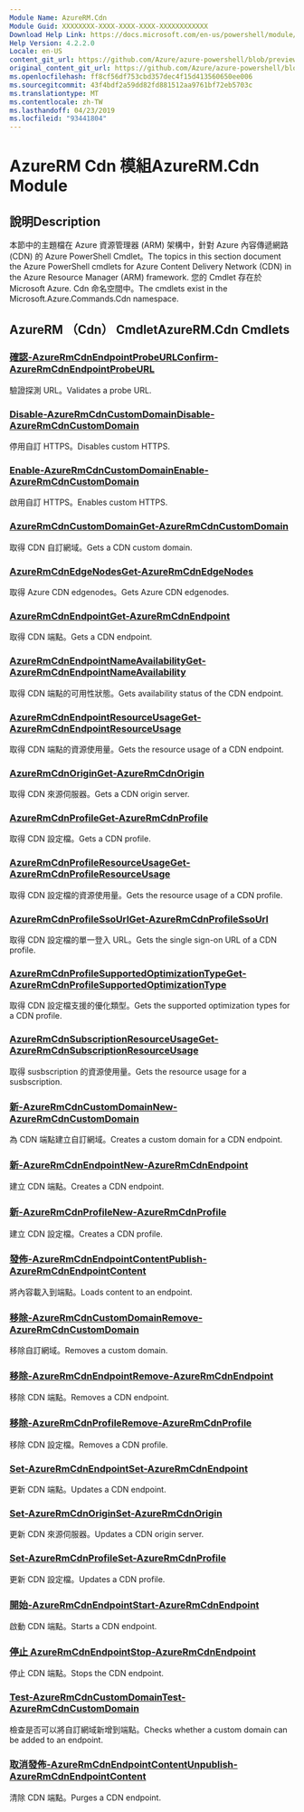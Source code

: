 ```yaml
---
Module Name: AzureRM.Cdn
Module Guid: XXXXXXXX-XXXX-XXXX-XXXX-XXXXXXXXXXXX
Download Help Link: https://docs.microsoft.com/en-us/powershell/module/azurerm.cdn
Help Version: 4.2.2.0
Locale: en-US
content_git_url: https://github.com/Azure/azure-powershell/blob/preview/src/ResourceManager/Cdn/Commands.Cdn/help/AzureRM.Cdn.md
original_content_git_url: https://github.com/Azure/azure-powershell/blob/preview/src/ResourceManager/Cdn/Commands.Cdn/help/AzureRM.Cdn.md
ms.openlocfilehash: ff8cf56df753cbd357dec4f15d413560650ee006
ms.sourcegitcommit: 43f4bdf2a59dd82fd881512aa9761bf72eb5703c
ms.translationtype: MT
ms.contentlocale: zh-TW
ms.lasthandoff: 04/23/2019
ms.locfileid: "93441804"
---
```

# <span data-ttu-id="31ff7-101">AzureRM Cdn 模組</span><span class="sxs-lookup"><span data-stu-id="31ff7-101">AzureRM.Cdn Module</span></span>
## <span data-ttu-id="31ff7-102">說明</span><span class="sxs-lookup"><span data-stu-id="31ff7-102">Description</span></span>
<span data-ttu-id="31ff7-103">本節中的主題檔在 Azure 資源管理器 (ARM) 架構中，針對 Azure 內容傳遞網路 (CDN) 的 Azure PowerShell Cmdlet。</span><span class="sxs-lookup"><span data-stu-id="31ff7-103">The topics in this section document the Azure PowerShell cmdlets for Azure Content Delivery Network (CDN) in the Azure Resource Manager (ARM) framework.</span></span> <span data-ttu-id="31ff7-104">您的 Cmdlet 存在於 Microsoft Azure. Cdn 命名空間中。</span><span class="sxs-lookup"><span data-stu-id="31ff7-104">The cmdlets exist in the Microsoft.Azure.Commands.Cdn namespace.</span></span>

## <span data-ttu-id="31ff7-105">AzureRM （Cdn） Cmdlet</span><span class="sxs-lookup"><span data-stu-id="31ff7-105">AzureRM.Cdn Cmdlets</span></span>
### [<span data-ttu-id="31ff7-106">確認-AzureRmCdnEndpointProbeURL</span><span class="sxs-lookup"><span data-stu-id="31ff7-106">Confirm-AzureRmCdnEndpointProbeURL</span></span>](Confirm-AzureRmCdnEndpointProbeURL.md)
<span data-ttu-id="31ff7-107">驗證探測 URL。</span><span class="sxs-lookup"><span data-stu-id="31ff7-107">Validates a probe URL.</span></span>

### [<span data-ttu-id="31ff7-108">Disable-AzureRmCdnCustomDomain</span><span class="sxs-lookup"><span data-stu-id="31ff7-108">Disable-AzureRmCdnCustomDomain</span></span>](Disable-AzureRmCdnCustomDomain.md)
<span data-ttu-id="31ff7-109">停用自訂 HTTPS。</span><span class="sxs-lookup"><span data-stu-id="31ff7-109">Disables custom HTTPS.</span></span>

### [<span data-ttu-id="31ff7-110">Enable-AzureRmCdnCustomDomain</span><span class="sxs-lookup"><span data-stu-id="31ff7-110">Enable-AzureRmCdnCustomDomain</span></span>](Enable-AzureRmCdnCustomDomain.md)
<span data-ttu-id="31ff7-111">啟用自訂 HTTPS。</span><span class="sxs-lookup"><span data-stu-id="31ff7-111">Enables custom HTTPS.</span></span>

### [<span data-ttu-id="31ff7-112">AzureRmCdnCustomDomain</span><span class="sxs-lookup"><span data-stu-id="31ff7-112">Get-AzureRmCdnCustomDomain</span></span>](Get-AzureRmCdnCustomDomain.md)
<span data-ttu-id="31ff7-113">取得 CDN 自訂網域。</span><span class="sxs-lookup"><span data-stu-id="31ff7-113">Gets a CDN custom domain.</span></span>

### [<span data-ttu-id="31ff7-114">AzureRmCdnEdgeNodes</span><span class="sxs-lookup"><span data-stu-id="31ff7-114">Get-AzureRmCdnEdgeNodes</span></span>](Get-AzureRmCdnEdgeNodes.md)
<span data-ttu-id="31ff7-115">取得 Azure CDN edgenodes。</span><span class="sxs-lookup"><span data-stu-id="31ff7-115">Gets Azure CDN edgenodes.</span></span>

### [<span data-ttu-id="31ff7-116">AzureRmCdnEndpoint</span><span class="sxs-lookup"><span data-stu-id="31ff7-116">Get-AzureRmCdnEndpoint</span></span>](Get-AzureRmCdnEndpoint.md)
<span data-ttu-id="31ff7-117">取得 CDN 端點。</span><span class="sxs-lookup"><span data-stu-id="31ff7-117">Gets a CDN endpoint.</span></span>

### [<span data-ttu-id="31ff7-118">AzureRmCdnEndpointNameAvailability</span><span class="sxs-lookup"><span data-stu-id="31ff7-118">Get-AzureRmCdnEndpointNameAvailability</span></span>](Get-AzureRmCdnEndpointNameAvailability.md)
<span data-ttu-id="31ff7-119">取得 CDN 端點的可用性狀態。</span><span class="sxs-lookup"><span data-stu-id="31ff7-119">Gets availability status of the CDN endpoint.</span></span>

### [<span data-ttu-id="31ff7-120">AzureRmCdnEndpointResourceUsage</span><span class="sxs-lookup"><span data-stu-id="31ff7-120">Get-AzureRmCdnEndpointResourceUsage</span></span>](Get-AzureRmCdnEndpointResourceUsage.md)
<span data-ttu-id="31ff7-121">取得 CDN 端點的資源使用量。</span><span class="sxs-lookup"><span data-stu-id="31ff7-121">Gets the resource usage of a CDN endpoint.</span></span>

### [<span data-ttu-id="31ff7-122">AzureRmCdnOrigin</span><span class="sxs-lookup"><span data-stu-id="31ff7-122">Get-AzureRmCdnOrigin</span></span>](Get-AzureRmCdnOrigin.md)
<span data-ttu-id="31ff7-123">取得 CDN 來源伺服器。</span><span class="sxs-lookup"><span data-stu-id="31ff7-123">Gets a CDN origin server.</span></span>

### [<span data-ttu-id="31ff7-124">AzureRmCdnProfile</span><span class="sxs-lookup"><span data-stu-id="31ff7-124">Get-AzureRmCdnProfile</span></span>](Get-AzureRmCdnProfile.md)
<span data-ttu-id="31ff7-125">取得 CDN 設定檔。</span><span class="sxs-lookup"><span data-stu-id="31ff7-125">Gets a CDN profile.</span></span>

### [<span data-ttu-id="31ff7-126">AzureRmCdnProfileResourceUsage</span><span class="sxs-lookup"><span data-stu-id="31ff7-126">Get-AzureRmCdnProfileResourceUsage</span></span>](Get-AzureRmCdnProfileResourceUsage.md)
<span data-ttu-id="31ff7-127">取得 CDN 設定檔的資源使用量。</span><span class="sxs-lookup"><span data-stu-id="31ff7-127">Gets the resource usage of a CDN profile.</span></span>

### [<span data-ttu-id="31ff7-128">AzureRmCdnProfileSsoUrl</span><span class="sxs-lookup"><span data-stu-id="31ff7-128">Get-AzureRmCdnProfileSsoUrl</span></span>](Get-AzureRmCdnProfileSsoUrl.md)
<span data-ttu-id="31ff7-129">取得 CDN 設定檔的單一登入 URL。</span><span class="sxs-lookup"><span data-stu-id="31ff7-129">Gets the single sign-on URL of a CDN profile.</span></span>

### [<span data-ttu-id="31ff7-130">AzureRmCdnProfileSupportedOptimizationType</span><span class="sxs-lookup"><span data-stu-id="31ff7-130">Get-AzureRmCdnProfileSupportedOptimizationType</span></span>](Get-AzureRmCdnProfileSupportedOptimizationType.md)
<span data-ttu-id="31ff7-131">取得 CDN 設定檔支援的優化類型。</span><span class="sxs-lookup"><span data-stu-id="31ff7-131">Gets the supported optimization types for a CDN profile.</span></span>

### [<span data-ttu-id="31ff7-132">AzureRmCdnSubscriptionResourceUsage</span><span class="sxs-lookup"><span data-stu-id="31ff7-132">Get-AzureRmCdnSubscriptionResourceUsage</span></span>](Get-AzureRmCdnSubscriptionResourceUsage.md)
<span data-ttu-id="31ff7-133">取得 susbscription 的資源使用量。</span><span class="sxs-lookup"><span data-stu-id="31ff7-133">Gets the resource usage for a susbscription.</span></span>

### [<span data-ttu-id="31ff7-134">新-AzureRmCdnCustomDomain</span><span class="sxs-lookup"><span data-stu-id="31ff7-134">New-AzureRmCdnCustomDomain</span></span>](New-AzureRmCdnCustomDomain.md)
<span data-ttu-id="31ff7-135">為 CDN 端點建立自訂網域。</span><span class="sxs-lookup"><span data-stu-id="31ff7-135">Creates a custom domain for a CDN endpoint.</span></span>

### [<span data-ttu-id="31ff7-136">新-AzureRmCdnEndpoint</span><span class="sxs-lookup"><span data-stu-id="31ff7-136">New-AzureRmCdnEndpoint</span></span>](New-AzureRmCdnEndpoint.md)
<span data-ttu-id="31ff7-137">建立 CDN 端點。</span><span class="sxs-lookup"><span data-stu-id="31ff7-137">Creates a CDN endpoint.</span></span>

### [<span data-ttu-id="31ff7-138">新-AzureRmCdnProfile</span><span class="sxs-lookup"><span data-stu-id="31ff7-138">New-AzureRmCdnProfile</span></span>](New-AzureRmCdnProfile.md)
<span data-ttu-id="31ff7-139">建立 CDN 設定檔。</span><span class="sxs-lookup"><span data-stu-id="31ff7-139">Creates a CDN profile.</span></span>

### [<span data-ttu-id="31ff7-140">發佈-AzureRmCdnEndpointContent</span><span class="sxs-lookup"><span data-stu-id="31ff7-140">Publish-AzureRmCdnEndpointContent</span></span>](Publish-AzureRmCdnEndpointContent.md)
<span data-ttu-id="31ff7-141">將內容載入到端點。</span><span class="sxs-lookup"><span data-stu-id="31ff7-141">Loads content to an endpoint.</span></span>

### [<span data-ttu-id="31ff7-142">移除-AzureRmCdnCustomDomain</span><span class="sxs-lookup"><span data-stu-id="31ff7-142">Remove-AzureRmCdnCustomDomain</span></span>](Remove-AzureRmCdnCustomDomain.md)
<span data-ttu-id="31ff7-143">移除自訂網域。</span><span class="sxs-lookup"><span data-stu-id="31ff7-143">Removes a custom domain.</span></span>

### [<span data-ttu-id="31ff7-144">移除-AzureRmCdnEndpoint</span><span class="sxs-lookup"><span data-stu-id="31ff7-144">Remove-AzureRmCdnEndpoint</span></span>](Remove-AzureRmCdnEndpoint.md)
<span data-ttu-id="31ff7-145">移除 CDN 端點。</span><span class="sxs-lookup"><span data-stu-id="31ff7-145">Removes a CDN endpoint.</span></span>

### [<span data-ttu-id="31ff7-146">移除-AzureRmCdnProfile</span><span class="sxs-lookup"><span data-stu-id="31ff7-146">Remove-AzureRmCdnProfile</span></span>](Remove-AzureRmCdnProfile.md)
<span data-ttu-id="31ff7-147">移除 CDN 設定檔。</span><span class="sxs-lookup"><span data-stu-id="31ff7-147">Removes a CDN profile.</span></span>

### [<span data-ttu-id="31ff7-148">Set-AzureRmCdnEndpoint</span><span class="sxs-lookup"><span data-stu-id="31ff7-148">Set-AzureRmCdnEndpoint</span></span>](Set-AzureRmCdnEndpoint.md)
<span data-ttu-id="31ff7-149">更新 CDN 端點。</span><span class="sxs-lookup"><span data-stu-id="31ff7-149">Updates a CDN endpoint.</span></span>

### [<span data-ttu-id="31ff7-150">Set-AzureRmCdnOrigin</span><span class="sxs-lookup"><span data-stu-id="31ff7-150">Set-AzureRmCdnOrigin</span></span>](Set-AzureRmCdnOrigin.md)
<span data-ttu-id="31ff7-151">更新 CDN 來源伺服器。</span><span class="sxs-lookup"><span data-stu-id="31ff7-151">Updates a CDN origin server.</span></span>

### [<span data-ttu-id="31ff7-152">Set-AzureRmCdnProfile</span><span class="sxs-lookup"><span data-stu-id="31ff7-152">Set-AzureRmCdnProfile</span></span>](Set-AzureRmCdnProfile.md)
<span data-ttu-id="31ff7-153">更新 CDN 設定檔。</span><span class="sxs-lookup"><span data-stu-id="31ff7-153">Updates a CDN profile.</span></span>

### [<span data-ttu-id="31ff7-154">開始-AzureRmCdnEndpoint</span><span class="sxs-lookup"><span data-stu-id="31ff7-154">Start-AzureRmCdnEndpoint</span></span>](Start-AzureRmCdnEndpoint.md)
<span data-ttu-id="31ff7-155">啟動 CDN 端點。</span><span class="sxs-lookup"><span data-stu-id="31ff7-155">Starts a CDN endpoint.</span></span>

### [<span data-ttu-id="31ff7-156">停止 AzureRmCdnEndpoint</span><span class="sxs-lookup"><span data-stu-id="31ff7-156">Stop-AzureRmCdnEndpoint</span></span>](Stop-AzureRmCdnEndpoint.md)
<span data-ttu-id="31ff7-157">停止 CDN 端點。</span><span class="sxs-lookup"><span data-stu-id="31ff7-157">Stops the CDN endpoint.</span></span>

### [<span data-ttu-id="31ff7-158">Test-AzureRmCdnCustomDomain</span><span class="sxs-lookup"><span data-stu-id="31ff7-158">Test-AzureRmCdnCustomDomain</span></span>](Test-AzureRmCdnCustomDomain.md)
<span data-ttu-id="31ff7-159">檢查是否可以將自訂網域新增到端點。</span><span class="sxs-lookup"><span data-stu-id="31ff7-159">Checks whether a custom domain can be added to an endpoint.</span></span>

### [<span data-ttu-id="31ff7-160">取消發佈-AzureRmCdnEndpointContent</span><span class="sxs-lookup"><span data-stu-id="31ff7-160">Unpublish-AzureRmCdnEndpointContent</span></span>](Unpublish-AzureRmCdnEndpointContent.md)
<span data-ttu-id="31ff7-161">清除 CDN 端點。</span><span class="sxs-lookup"><span data-stu-id="31ff7-161">Purges a CDN endpoint.</span></span>

